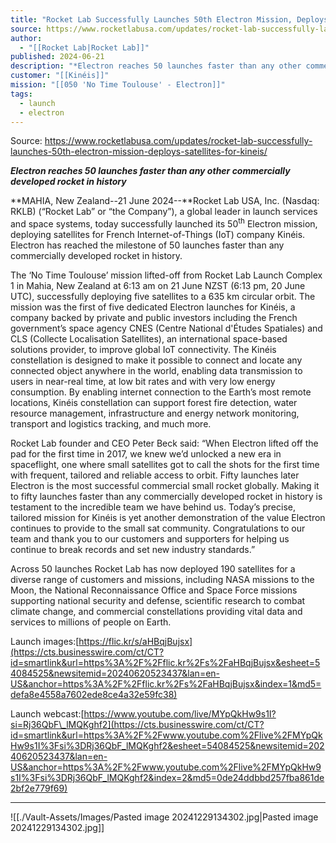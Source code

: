 ```yaml
---
title: "Rocket Lab Successfully Launches 50th Electron Mission, Deploys Satellites for Kinéis  "
source: https://www.rocketlabusa.com/updates/rocket-lab-successfully-launches-50th-electron-mission-deploys-satellites-for-kineis/
author:
  - "[[Rocket Lab|Rocket Lab]]"
published: 2024-06-21
description: "*Electron reaches 50 launches faster than any other commercially developed rocket in history*"
customer: "[[Kinéis]]"
mission: "[[050 'No Time Toulouse' - Electron]]"
tags:
  - launch
  - electron
---
```


Source: https://www.rocketlabusa.com/updates/rocket-lab-successfully-launches-50th-electron-mission-deploys-satellites-for-kineis/

***Electron reaches 50 launches faster than any other commercially developed rocket in history***

**MAHIA, New Zealand--21 June 2024--**Rocket Lab USA, Inc. (Nasdaq: RKLB) (“Rocket Lab” or “the Company”), a global leader in launch services and space systems, today successfully launched its 50<sup>th</sup> Electron mission, deploying satellites for French Internet-of-Things (IoT) company Kinéis. Electron has reached the milestone of 50 launches faster than any commercially developed rocket in history.

The ‘No Time Toulouse’ mission lifted-off from Rocket Lab Launch Complex 1 in Mahia, New Zealand at 6:13 am on 21 June NZST (6:13 pm, 20 June UTC), successfully deploying five satellites to a 635 km circular orbit. The mission was the first of five dedicated Electron launches for Kinéis, a company backed by private and public investors including the French government’s space agency CNES (Centre National d'Études Spatiales) and CLS (Collecte Localisation Satellites), an international space-based solutions provider, to improve global IoT connectivity. The Kinéis constellation is designed to make it possible to connect and locate any connected object anywhere in the world, enabling data transmission to users in near-real time, at low bit rates and with very low energy consumption. By enabling internet connection to the Earth’s most remote locations, Kinéis constellation can support forest fire detection, water resource management, infrastructure and energy network monitoring, transport and logistics tracking, and much more.

Rocket Lab founder and CEO Peter Beck said: “When Electron lifted off the pad for the first time in 2017, we knew we’d unlocked a new era in spaceflight, one where small satellites got to call the shots for the first time with frequent, tailored and reliable access to orbit. Fifty launches later Electron is the most successful commercial small rocket globally. Making it to fifty launches faster than any commercially developed rocket in history is testament to the incredible team we have behind us. Today’s precise, tailored mission for Kinéis is yet another demonstration of the value Electron continues to provide to the small sat community. Congratulations to our team and thank you to our customers and supporters for helping us continue to break records and set new industry standards.”

Across 50 launches Rocket Lab has now deployed 190 satellites for a diverse range of customers and missions, including NASA missions to the Moon, the National Reconnaissance Office and Space Force missions supporting national security and defense, scientific research to combat climate change, and commercial constellations providing vital data and services to millions of people on Earth.

Launch images:[https://flic.kr/s/aHBqjBujsx](https://cts.businesswire.com/ct/CT?id=smartlink&url=https%3A%2F%2Fflic.kr%2Fs%2FaHBqjBujsx&esheet=54084525&newsitemid=20240620523437&lan=en-US&anchor=https%3A%2F%2Fflic.kr%2Fs%2FaHBqjBujsx&index=1&md5=defa8e4558a7602ede8ce4a32e59fc38)

Launch webcast:[https://www.youtube.com/live/MYpQkHw9s1I?si=Rj36QbF\_lMQKghf2](https://cts.businesswire.com/ct/CT?id=smartlink&url=https%3A%2F%2Fwww.youtube.com%2Flive%2FMYpQkHw9s1I%3Fsi%3DRj36QbF_lMQKghf2&esheet=54084525&newsitemid=20240620523437&lan=en-US&anchor=https%3A%2F%2Fwww.youtube.com%2Flive%2FMYpQkHw9s1I%3Fsi%3DRj36QbF_lMQKghf2&index=2&md5=0de24ddbbd257fba861de2bf2e779f69)

---

![[./Vault-Assets/Images/Pasted image 20241229134302.jpg|Pasted image 20241229134302.jpg]]
